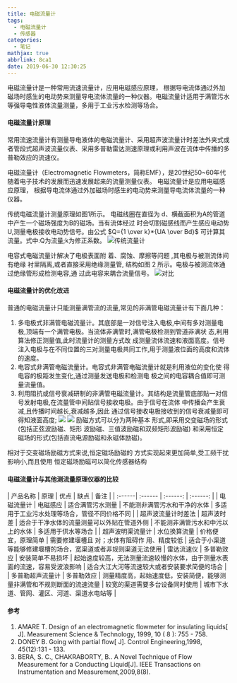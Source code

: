 ```yaml
---
title: 电磁流量计
tags:
  - 电磁流量计
  - 传感器
categories:
  - 笔记
mathjax: true
abbrlink: 8ca1
date: 2019-06-30 12:30:25
---
```


电磁流量计是一种常用流速流量计，应用电磁感应原理， 根据导电流体通过外加磁场时感生的电动势来测量导电流体流量的一种仪器。电磁流量计适用于满管污水等强导电性液体流量测量，多用于工业污水检测等场合。
<!-- more -->

#### 电磁流量计原理

常用流速流量计有测量导电液体的电磁流量计、采用超声波流量计时差法外夹式或者管段式超声波流量仪表、采用多普勒雷达测速原理或利用声波在流体中传播的多普勒效应的流速仪。

电磁流量计（Electromagnetic Flowmeters，简称EMF），是20世纪50~60年代随着电子技术的发展而迅速发展起来的流量测量仪表。 电磁流量计是应用电磁感应原理， 根据导电流体通过外加磁场时感生的电动势来测量导电流体流量的一种仪器。

传统电磁流量计测量原理如图1所示。 电磁线圈在直径为 d、横截面积为A的管道中产生一个磁场强度为B的磁场。当有流体经过 时会切割磁感线而产生感应电动势 U,测量电极接收电动势信号。由公式
$Q={1 \over k}*{UA \over Bd}$
可计算其流量。式中:Q为流量;k为修正系数。
![传统流量计](https://raw.githubusercontent.com/Archaeoraptor/image_resources/ImageofBlog/20190830182933.png)

电容式电磁流量计解决了电极表面附 着、腐蚀、摩擦等问题 ,其电极与被测流体间有绝缘 衬里隔离,或者直接采用绝缘测量管, 结构如图 2 所示。电极与被测流体通过绝缘管形成检测电容,通 过此电容来耦合流量信号。
![对比](https://raw.githubusercontent.com/Archaeoraptor/image_resources/ImageofBlog/20190830183016.png)


#### 电磁流量计的优化改进

普通的电磁流量计只能测量满管流的流量,常见的非满管电磁流量计有下面几种：

1. 多电极式非满管电磁流量计。其底部是一对信号注入电极,中间有多对测量电极,顶端有一个满管电极。当流体非满管时,满管电极检测到管道非满状 态,利用算法修正测量值,此时流量计的测量方式改 成测量流体流速和液面高度。信号注入电极与在不同位置的三对测量电极共同工作,用于测量液位面的高度和流体的速度。
2. 电容式非满管电磁流量计。电容式非满管电磁流量计就是利用液位的变化使 得电容的极距发生变化,通过测量发送电极和检测电 极之间的电容耦合值即可测量流量值。
3. 利用阻抗或信号衰减研制的非满管电磁流量计。其结构是流量管底部贴一对信号发射电极,在流量管中间贴信号接收电极。由于信号在流体 中传播会产生衰减,且传播时间越长,衰减越多,因此 通过信号接收电极接收到的信号衰减量即可得知液面高度;
![](https://raw.githubusercontent.com/Archaeoraptor/image_resources/ImageofBlog/20190830183034.png)
![](https://raw.githubusercontent.com/Archaeoraptor/image_resources/ImageofBlog/20190830183044.png)
励磁方式可以分为两种基本 形式,即采用交变磁场的形式(包括正弦波励磁、矩形 波励磁、三值波励磁和双频矩形波励磁) 和采用恒定 磁场的形式(包括直流电源励磁和永磁体励磁)。

相对于交变磁场励磁方式来说,恒定磁场励磁的 方式实现起来更加简单,受工频干扰影响小,而且使用 恒定磁场励磁可以简化传感器结构

#### 电磁流量计与其他测流量原理仪器的比较

| 产品名称 | 原理 | 优点 | 缺点 | 备注 |
| :------| :------ | :------: | :------: |
| 电磁流量计 | 电磁感应 | 适合满管污水测量 | 不能测非满管污水和干净的水体 | 多适用于工业污水处理等场合，管径不同价格不同 |
| 超声波流量计时差法 | 超声波时差 | 适合于干净水体的流量测量可以外贴在管道外侧 | 不能测非满管污水和中污以上的水体 | 多适用于供水等场合 |
| 超声波明渠流量计 | 水位换算流量 | 价格便宜，原理简单 | 需要修建堰槽且 对；水体有阻碍作 用、精度较低 | 适合于小渠道等能够修建堰槽的场合，宽渠道或者非规则渠道无法使用
| 雷达流速仪 | 多普勒效应 | 安装简单不易损坏 | 起始速度较高，无法测量流速较慢的水体，由于测量水表面的流速，容易受波浪影响 | 适合大江大河等流速较大或者安装要求简便的场合 |
| 多普勒超声流量计 | 多普勒效应 | 测量精度高，起始速度低，安装简便，能够测量非满管和不规则断面的流速流量 | 较宽的渠道需要多台设备同时使用 | 城市下水道、管网、灌区、河道、渠道水电站等 |

#### 参考

1. AMARE T. Design of an electromagnetic flowmeter for insulating liquids[ J]. Measurement Science & Technology, 1999, 10 ( 8 ): 755 - 758.
2. DONEY B. Going with partial flow[ J]. Control Engineering,1998, 45(12):131 - 133.
3. BERA, S. C., CHAKRABORTY, B.. A Novel Technique of Flow Measurement for a Conducting Liquid[J]. IEEE Transactions on Instrumentation and Measurement,2009,8(8).
